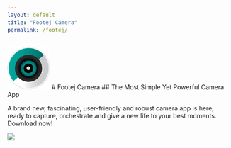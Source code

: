 ```yaml
---
layout: default
title: "Footej Camera"
permalink: /footej/
---
```


<img class="app-icon" src="/images/footej-icon.png"/>
# Footej Camera
## The Most Simple Yet Powerful Camera App

A brand new, fascinating, user-friendly and robust camera app is here, ready to capture, orchestrate and give a new life to your best moments. Download now!

<div><a class="app-link" id="googleLink" href="https://play.google.com/store/apps/details?id=com.footej.camera2"><img class="app-icon" src="/images/badgegoogleplay.png"/></a></div>
